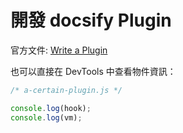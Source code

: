 # 開發 docsify Plugin

官方文件: [Write a Plugin](https://docsify.js.org/#/write-a-plugin)

也可以直接在 DevTools 中查看物件資訊：

```js
/* a-certain-plugin.js */

console.log(hook);
console.log(vm);
```
